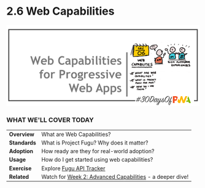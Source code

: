 # 2.6 Web Capabilities

![Placeholder Banner Only. Replace when final assets ready.](_media/day-06.png)

### WHAT WE'LL COVER TODAY

| | |
|:--|:--- |
| **Overview** | What are Web Capabilities?  |
| **Standards** | What is Project Fugu? Why does it matter? |
| **Adoption**| How ready are they for real-world adoption?|
| **Usage**| How do I get started using web capabilities?|
| **Exercise**| Explore [Fugu API Tracker](https://fugu-tracker.web.app/) |
| **Related**| Watch for [Week 2: Advanced Capabilities](../advanced-capabilities) - a deeper dive! |

<br/>
